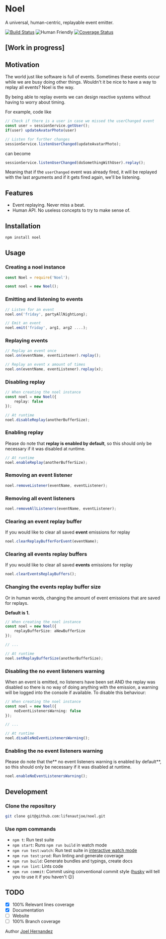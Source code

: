 # Noel

A universal, human-centric, replayable event emitter.

[![Build Status](https://travis-ci.org/lifenautjoe/noel.svg?branch=master)](https://travis-ci.org/lifenautjoe/noel) ![Human Friendly](https://img.shields.io/badge/human-friendly-brightgreen.svg) [![Coverage Status](https://coveralls.io/repos/github/lifenautjoe/noel/badge.svg?branch=master)](https://coveralls.io/github/lifenautjoe/noel?branch=master)

## \[Work in progress\]

## Motivation

The world just like software is full of events. Sometimes these events occur while we are busy doing other things. Wouldn't it be nice to have a way to replay all events? Noel is the way.

By being able to replay events we can design reactive systems without having to worry about timing.

For example, code like

```typescript
// Check if there is a user in case we missed the userChanged event
const user = sessionService.getUser();
if(user) updateAvatarPhoto(user)

// Listen for further changes
sessionService.listenUserChanged(updateAvatarPhoto);
```

can become

```typescript
sessionService.listenUserChanged(doSomethingWithUser).replay();
```

Meaning that if the `userChanged` event was already fired, it will be replayed with the last arguments and if it gets fired again, we'll be listening.

## Features

* Event replaying. Never miss a beat.
* Human API. No useless concepts to try to make sense of.

## Installation

```bash
npm install noel
```

## Usage

### Creating a noel instance

```typescript
const Noel = require('Noel');

const noel = new Noel();
```

### Emitting and listening to events

```typescript
// Listen for an event
noel.on('friday', partyAllNightLong);

// Emit an event
noel.emit('friday', arg1, arg2 ....);
```

### Replaying events

```typescript
// Replay an event once
noel.on(eventName, eventListener).replay();

// Replay an event x amount of times
noel.on(eventName, eventListener).replay(x);
```

### Disabling replay

```typescript
// When creating the noel instance
const noel = new Noel({
    replay: false
});

// At runtime
noel.disableReplay(anotherBufferSize);
```

### Enabling replay

Please do note that **replay is enabled by default**, so this should only be necessary if it was disabled at runtime.

```typescript
// At runtime
noel.enableReplay(anotherBufferSize);
```

### Removing an event listener

```typescript
noel.removeListener(eventName, eventListener);
```

### Removing all event listeners

```typescript
noel.removeAllListeners(eventName, eventListener);
```

### Clearing an event replay buffer

If you would like to clear all saved **event** emissions for replay

```typescript
noel.clearReplayBufferForEvent(eventName);
```

### Clearing all events replay buffers

If you would like to clear all saved **events** emissions for replay

```typescript
noel.clearEventsReplayBuffers();
```

### Changing the events replay buffer size

Or in human words, changing the amount of event emissions that are saved for replays.

**Default is 1.**

```typescript
// When creating the noel instance
const noel = new Noel({
    replayBufferSize: aNewBufferSize
});

// ...

// At runtime
noel.setReplayBufferSize(anotherBufferSize);
```

### Disabling the no event listeners warning

When an event is emitted, no listeners have been set AND the replay was disabled so there is no way of doing anything with the emission, a warning will be logged into the console if available. To disable this behaviour:

```typescript
// When creating the noel instance
const noel = new Noel({
    noEventListenersWarning: false
});

// ...

// At runtime
noel.disableNoEventListenersWarning();
```

### Enabling the no event listeners warning

Please do note that the** no event listeners warning is enabled by default**, so this should only be necessary if it was disabled at runtime.

```typescript
noel.enableNoEventListenersWarning();
```

## Development

### Clone the repository

```bash
git clone git@github.com:lifenautjoe/noel.git
```

### Use npm commands

* `npm t`: Run test suite
* `npm start`: Runs `npm run build` in watch mode
* `npm run test:watch`: Run test suite in [interactive watch mode](http://facebook.github.io/jest/docs/cli.html#watch)
* `npm run test:prod`: Run linting and generate coverage
* `npm run build`: Generate bundles and typings, create docs
* `npm run lint`: Lints code
* `npm run commit`: Commit using conventional commit style \([husky](https://github.com/typicode/husky) will tell you to use it if you haven't :wink:\)

## TODO

* [x] 100% Relevant lines coverage
* [x] Documentation
* [ ] Website
* [ ] 100% Branch coverage

Author [Joel Hernandez](https://lifenautjoe.com)

